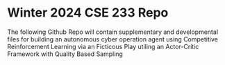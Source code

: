 # Winter 2024 CSE 233 Repo
The following Github Repo will contain supplementary and developmental files for building an autonomous cyber operation agent using Competitive Reinforcement Learning via an Ficticous Play utiling an Actor-Critic Framework with Quality Based Sampling
